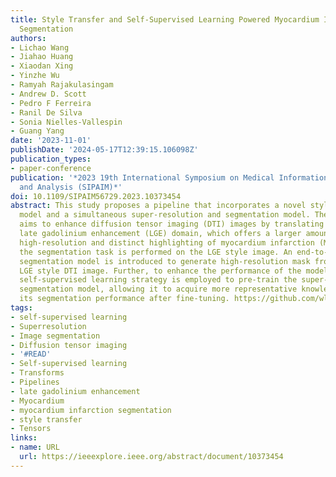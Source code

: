 ```yaml
---
title: Style Transfer and Self-Supervised Learning Powered Myocardium Infarction Super-Resolution
  Segmentation
authors:
- Lichao Wang
- Jiahao Huang
- Xiaodan Xing
- Yinzhe Wu
- Ramyah Rajakulasingam
- Andrew D. Scott
- Pedro F Ferreira
- Ranil De Silva
- Sonia Nielles-Vallespin
- Guang Yang
date: '2023-11-01'
publishDate: '2024-05-17T12:39:15.106098Z'
publication_types:
- paper-conference
publication: '*2023 19th International Symposium on Medical Information Processing
  and Analysis (SIPAIM)*'
doi: 10.1109/SIPAIM56729.2023.10373454
abstract: This study proposes a pipeline that incorporates a novel style transfer
  model and a simultaneous super-resolution and segmentation model. The proposed pipeline
  aims to enhance diffusion tensor imaging (DTI) images by translating them into the
  late gadolinium enhancement (LGE) domain, which offers a larger amount of data with
  high-resolution and distinct highlighting of myocardium infarction (MI) areas. Subsequently,
  the segmentation task is performed on the LGE style image. An end-to-end super-resolution
  segmentation model is introduced to generate high-resolution mask from low-resolution
  LGE style DTI image. Further, to enhance the performance of the model, a multi-task
  self-supervised learning strategy is employed to pre-train the super-resolution
  segmentation model, allowing it to acquire more representative knowledge and improve
  its segmentation performance after fine-tuning. https://github.com/wlc2424762917/Med_Img
tags:
- self-supervised learning
- Superresolution
- Image segmentation
- Diffusion tensor imaging
- '#READ'
- Self-supervised learning
- Transforms
- Pipelines
- late gadolinium enhancement
- Myocardium
- myocardium infarction segmentation
- style transfer
- Tensors
links:
- name: URL
  url: https://ieeexplore.ieee.org/abstract/document/10373454
---
```

